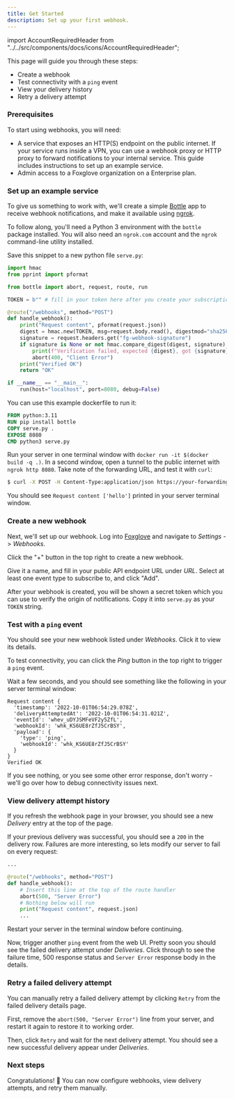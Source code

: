 ```yaml
---
title: Get Started
description: Set up your first webhook.
---
```


import AccountRequiredHeader from "../../src/components/docs/icons/AccountRequiredHeader";

<AccountRequiredHeader badgeText="Closed Beta, contact us for access" />

This page will guide you through these steps:

- Create a webhook
- Test connectivity with a `ping` event
- View your delivery history
- Retry a delivery attempt

### Prerequisites

To start using webhooks, you will need:

- A service that exposes an HTTP(S) endpoint on the public internet. If your service runs inside a VPN, you can use a webhook proxy or HTTP proxy to forward notifications to your internal service. This guide includes instructions to set up an example service.
- Admin access to a Foxglove organization on a Enterprise plan.

### Set up an example service

To give us something to work with, we'll create a simple [Bottle](https://bottlepy.org/) app to receive webhook notifications, and make it available using [ngrok](https://ngrok.com).

To follow along, you'll need a Python 3 environment with the `bottle` package installed. You will
also need an `ngrok.com` account and the `ngrok` command-line utility installed.

Save this snippet to a new python file `serve.py`:

```python title=serve.py
import hmac
from pprint import pformat

from bottle import abort, request, route, run

TOKEN = b"" # fill in your token here after you create your subscription

@route("/webhooks", method="POST")
def handle_webhook():
    print("Request content", pformat(request.json))
    digest = hmac.new(TOKEN, msg=request.body.read(), digestmod="sha256").hexdigest()
    signature = request.headers.get("fg-webhook-signature")
    if signature is None or not hmac.compare_digest(digest, signature):
        print(f"Verification failed, expected {digest}, got {signature}")
        abort(400, "Client Error")
    print("Verified OK")
    return "OK"

if __name__ == "__main__":
    run(host="localhost", port=8080, debug=False)
```

You can use this example dockerfile to run it:

```Dockerfile title=Dockerfile
FROM python:3.11
RUN pip install bottle
COPY serve.py .
EXPOSE 8080
CMD python3 serve.py
```

Run your server in one terminal window with `docker run -it $(docker build -q .)`. In a second window, open a tunnel to the public internet with `ngrok http 8080`. Take note of the forwarding URL, and test it with `curl`:

```bash
$ curl -X POST -H Content-Type:application/json https://your-forwarding-url.ngrok-free.dev/webhooks -d '["hello"]'
```

You should see `Request content ['hello']` printed in your server terminal window.

### Create a new webhook

Next, we'll set up our webhook. Log into [Foxglove](https://console.foxglove.dev) and navigate to _Settings_ -> _Webhooks_.

Click the "+" button in the top right to create a new webhook.

Give it a name, and fill in your public API endpoint URL under _URL_. Select at least one event type to subscribe to, and click "Add".

After your webhook is created, you will be shown a secret token which you can use to verify the origin of notifications. Copy it into `serve.py` as your `TOKEN` string.

### Test with a `ping` event

You should see your new webhook listed under _Webhooks_. Click it to view its details.

To test connectivity, you can click the _Ping_ button in the top right to trigger a `ping` event.

Wait a few seconds, and you should see something like the following in your server terminal window:

```
Request content {
  'timestamp': '2022-10-01T06:54:29.078Z',
  'deliveryAttemptedAt': '2022-10-01T06:54:31.021Z',
  'eventId': 'whev_uDYJSMFeVF2y5ZfL',
  'webhookId': 'whk_KS6UE8rZfJ5CrBSY',
  'payload': {
    'type': 'ping',
    'webhookId': 'whk_KS6UE8rZfJ5CrBSY'
  }
}
Verified OK
```

If you see nothing, or you see some other error response, don't worry - we'll go over how to debug connectivity issues next.

### View delivery attempt history

If you refresh the webhook page in your browser, you should see a new _Delivery_ entry at the top of the page.

If your previous delivery was successful, you should see a `200` in the delivery row. Failures are more interesting, so
lets modify our server to fail on every request:

```python
...

@route("/webhooks", method="POST")
def handle_webhook():
    # Insert this line at the top of the route handler
    abort(500, "Server Error")
    # Nothing below will run
    print("Request content", request.json)
    ...
```

Restart your server in the terminal window before continuing.

Now, trigger another `ping` event from the web UI. Pretty soon you should see the failed delivery attempt under _Deliveries_. Click through to see the failure time, 500 response status and `Server Error` response body in the details.

### Retry a failed delivery attempt

You can manually retry a failed delivery attempt by clicking `Retry` from the failed delivery details page.

First, remove the `abort(500, "Server Error")` line from your server, and restart it again to restore it to working order.

Then, click `Retry` and wait for the next delivery attempt. You should see a new successful delivery appear under _Deliveries_.

### Next steps

Congratulations! 🦊 You can now configure webhooks, view delivery attempts, and retry them manually.
